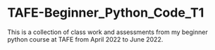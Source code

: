 # TAFE-Beginner_Python_Code_T1
This is a collection of class work and assessments from my beginner python course at TAFE from April 2022 to June 2022. 
